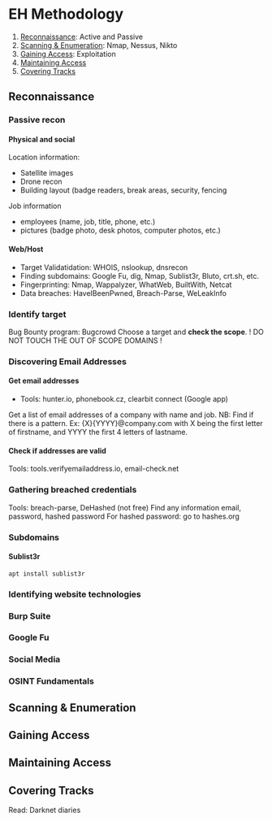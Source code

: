 # EH Methodology
1. [Reconnaissance](#reconnaissance): Active and Passive
2. [Scanning & Enumeration](#scanning--enumeration): Nmap, Nessus, Nikto
3. [Gaining Access](#gaining-access): Exploitation
4. [Maintaining Access](#maintaining-access)
5. [Covering Tracks](#covering-tracks)

## Reconnaissance
### Passive recon
#### Physical and social
Location information:
- Satellite images
- Drone recon
- Building layout (badge readers, break areas, security, fencing

Job information
- employees (name, job, title, phone, etc.)
- pictures (badge photo, desk photos, computer photos, etc.)

#### Web/Host
- Target Validatidation: WHOIS, nslookup, dnsrecon
- Finding subdomains: Google Fu, dig, Nmap, Sublist3r, Bluto, crt.sh, etc.
- Fingerprinting: Nmap, Wappalyzer, WhatWeb, BuiltWith, Netcat
- Data breaches: HaveIBeenPwned, Breach-Parse, WeLeakInfo

### Identify target
Bug Bounty program: Bugcrowd
Choose a target and **check the scope**.  ! DO NOT TOUCH THE OUT OF SCOPE DOMAINS !

### Discovering Email Addresses
#### Get email addresses
- Tools: hunter.io, phonebook.cz, clearbit connect (Google app)

Get a list of email addresses of a company with name and job. 
NB: Find if there is a pattern. Ex: {X}{YYYY}@company.com with X being the first letter of firstname, and YYYY the first 4 letters of lastname. 

#### Check if addresses are valid 
Tools: tools.verifyemailaddress.io, email-check.net

### Gathering breached credentials 
Tools: breach-parse, DeHashed (not free)
Find any information email, password, hashed password
For hashed password: go to hashes.org 

### Subdomains
#### Sublist3r 
`apt install sublist3r`
### Identifying website technologies

### Burp Suite

### Google Fu

### Social Media

### OSINT Fundamentals

## Scanning & Enumeration
## Gaining Access
## Maintaining Access
## Covering Tracks

Read:
Darknet diaries
<!--stackedit_data:
eyJoaXN0b3J5IjpbLTIwMTkxNTY4NDMsLTEwMTgzNjI2NywtND
c0OTkwOTg4LC0xNDczMTE1MzYsLTEyNDQxOTcyOTgsNzYyNzgy
MTYyLC0xODMxMzM5ODksNDYyMDI2Njc1LC0xMTc2OTU3NjkzLC
0xMDA3NTEyMjA4LC01MzM3MjY4NTEsMTQ0NDE2NjkyNSwxMjkx
NzkyNjQ1XX0=
-->